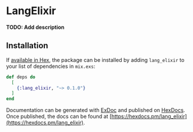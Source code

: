 # LangElixir

**TODO: Add description**

## Installation

If [available in Hex](https://hex.pm/docs/publish), the package can be installed
by adding `lang_elixir` to your list of dependencies in `mix.exs`:

```elixir
def deps do
  [
    {:lang_elixir, "~> 0.1.0"}
  ]
end
```

Documentation can be generated with [ExDoc](https://github.com/elixir-lang/ex_doc)
and published on [HexDocs](https://hexdocs.pm). Once published, the docs can
be found at [https://hexdocs.pm/lang_elixir](https://hexdocs.pm/lang_elixir).

